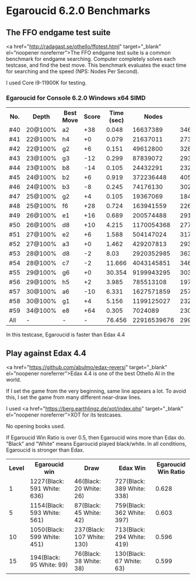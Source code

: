 # Egaroucid 6.2.0 Benchmarks

## The FFO endgame test suite

<a href="http://radagast.se/othello/ffotest.html" target="_blank" el=”noopener noreferrer”>The FFO endgame test suite</a> is a common benchmark for endgame searching. Computer completely solves each testcase, and find the best move. This benchmark evaluates the exact time for searching and the speed (NPS: Nodes Per Second).

I used Core i9-11900K for testing.

### Egaroucid for Console 6.2.0 Windows x64 SIMD

<table>
<tr>
<th>No.</th>
<th>Depth</th>
<th>Best Move</th>
<th>Score</th>
<th>Time (sec)</th>
<th>Nodes</th>
<th>NPS</th>
</tr>
<tr>
<td>#40</td>
<td>20@100%</td>
<td>a2</td>
<td>+38</td>
<td>0.048</td>
<td>16637389</td>
<td>346612270</td>
</tr>
<tr>
<td>#41</td>
<td>22@100%</td>
<td>h4</td>
<td>+0</td>
<td>0.079</td>
<td>21637011</td>
<td>273886215</td>
</tr>
<tr>
<td>#42</td>
<td>22@100%</td>
<td>g2</td>
<td>+6</td>
<td>0.151</td>
<td>49612800</td>
<td>328561589</td>
</tr>
<tr>
<td>#43</td>
<td>23@100%</td>
<td>g3</td>
<td>-12</td>
<td>0.299</td>
<td>87839072</td>
<td>293776160</td>
</tr>
<tr>
<td>#44</td>
<td>23@100%</td>
<td>b8</td>
<td>-14</td>
<td>0.105</td>
<td>24432291</td>
<td>232688485</td>
</tr>
<tr>
<td>#45</td>
<td>24@100%</td>
<td>b2</td>
<td>+6</td>
<td>0.919</td>
<td>372236448</td>
<td>405045101</td>
</tr>
<tr>
<td>#46</td>
<td>24@100%</td>
<td>b3</td>
<td>-8</td>
<td>0.245</td>
<td>74176130</td>
<td>302759714</td>
</tr>
<tr>
<td>#47</td>
<td>25@100%</td>
<td>g2</td>
<td>+4</td>
<td>0.105</td>
<td>19367069</td>
<td>184448276</td>
</tr>
<tr>
<td>#48</td>
<td>25@100%</td>
<td>f6</td>
<td>+28</td>
<td>0.724</td>
<td>163941559</td>
<td>226438617</td>
</tr>
<tr>
<td>#49</td>
<td>26@100%</td>
<td>e1</td>
<td>+16</td>
<td>0.689</td>
<td>200574488</td>
<td>291109561</td>
</tr>
<tr>
<td>#50</td>
<td>26@100%</td>
<td>d8</td>
<td>+10</td>
<td>4.215</td>
<td>1170054368</td>
<td>277592969</td>
</tr>
<tr>
<td>#51</td>
<td>27@100%</td>
<td>e2</td>
<td>+6</td>
<td>1.588</td>
<td>504147024</td>
<td>317472937</td>
</tr>
<tr>
<td>#52</td>
<td>27@100%</td>
<td>a3</td>
<td>+0</td>
<td>1.462</td>
<td>429207813</td>
<td>293575795</td>
</tr>
<tr>
<td>#53</td>
<td>28@100%</td>
<td>d8</td>
<td>-2</td>
<td>8.03</td>
<td>2920352985</td>
<td>363680321</td>
</tr>
<tr>
<td>#54</td>
<td>28@100%</td>
<td>c7</td>
<td>-2</td>
<td>11.666</td>
<td>4043145851</td>
<td>346575162</td>
</tr>
<tr>
<td>#55</td>
<td>29@100%</td>
<td>g6</td>
<td>+0</td>
<td>30.354</td>
<td>9199943295</td>
<td>303088334</td>
</tr>
<tr>
<td>#56</td>
<td>29@100%</td>
<td>h5</td>
<td>+2</td>
<td>3.985</td>
<td>785513108</td>
<td>197117467</td>
</tr>
<tr>
<td>#57</td>
<td>30@100%</td>
<td>a6</td>
<td>-10</td>
<td>6.331</td>
<td>1627571859</td>
<td>257079743</td>
</tr>
<tr>
<td>#58</td>
<td>30@100%</td>
<td>g1</td>
<td>+4</td>
<td>5.156</td>
<td>1199125027</td>
<td>232568857</td>
</tr>
<tr>
<td>#59</td>
<td>34@100%</td>
<td>e8</td>
<td>+64</td>
<td>0.305</td>
<td>7024089</td>
<td>23029800</td>
</tr>
<tr>
<td>All</td>
<td>-</td>
<td>-</td>
<td>-</td>
<td>76.456</td>
<td>22916539676</td>
<td>299735007</td>
</tr>
</table>

In this testcase, Egaroucid is faster than Edax 4.4







## Play against Edax 4.4

<a href="https://github.com/abulmo/edax-reversi" target="_blank" el=”noopener noreferrer”>Edax 4.4</a> is one of the best Othello AI in the world.

If I set the game from the very beginning, same line appears a lot. To avoid this, I set the game from many different near-draw lines.

I used <a href="https://berg.earthlingz.de/xot/index.php" target="_blank" el=”noopener noreferrer”>XOT</a> for its testcases.

No opening books used.

If Egaroucid Win Ratio is over 0.5, then Egaroucid wins more than Edax do. "Black" and "White" means Egaroucid played black/white. In all conditions, Egaroucid is stronger than Edax.

<table>
<tr>
<th>Level</th>
<th>Egaroucid win</th>
<th>Draw</th>
<th>Edax Win</th>
<th>Egaroucid Win Ratio</th>
</tr>
<tr>
<td>1</td>
<td>1227(Black: 591 White: 636)</td>
<td>46(Black: 20 White: 26)</td>
<td>727(Black: 389 White: 338)</td>
<td>0.628</td>
</tr>
<tr>
<td>5</td>
<td>1154(Black: 593 White: 561)</td>
<td>87(Black: 45 White: 42)</td>
<td>759(Black: 362 White: 397)</td>
<td>0.603</td>
</tr>
<tr>
<td>10</td>
<td>1050(Black: 599 White: 451)</td>
<td>237(Black: 107 White: 130)</td>
<td>713(Black: 294 White: 419)</td>
<td>0.596</td>
</tr>
<tr>
<td>15</td>
<td>194(Black: 95 White: 99)</td>
<td>76(Black: 38 White: 38)</td>
<td>130(Black: 67 White: 63)</td>
<td>0.599</td>
</tr>
</table>


